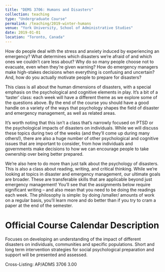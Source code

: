 ```yaml
---
title: "DEMS 3706: Humans and Disasters"
collection: teaching
type: "Undergraduate Course"
permalink: /teaching/2019-winter-humans
venue: "York University, School of Administrative Studies"
date: 2019-01-01
location: "Toronto, Canada"
---
```


How do people deal with the stress and anxiety induced by experiencing an emergency? What determines which disasters we’re afraid of and which ones we couldn’t care less about? Why do so many people choose not to evacuate, even when they’re given warning? How do emergency managers make high-stakes decisions when everything is confusing and uncertain? And, how do you actually motivate people to prepare for disasters?

This class is all about the human dimensions of disasters, with a special emphasis on the psychological and cognitive elements in play. It’s a bit of a ‘taster’ class: each week will have a different theme as we explore some of the questions above. By the end of the course you should have a good handle on a variety of the ways that psychology shapes the field of disaster and emergency management, as well as related areas.

It’s worth noting that this isn’t a class that’s narrowly focused on PTSD or the psychological impacts of disasters on individuals. While we will discuss these topics during two of the weeks (and they’ll come up during many others!), there are also a huge number of other psychological and cognitive issues that are important to consider, from how individuals and governments make decisions to how we can encourage people to take ownership over being better prepared.

We’re also here to do more than just talk about the psychology of disasters. This is also a class about reading, writing, and critical thinking. While we’re looking at topics in disaster and emergency management, our ultimate goals are broader. These are transferable skills that are applicable beyond just emergency management! You’ll see that the assignments below require significant writing – and also mean that you need to be doing the readings each week. The philosophy is simple: by doing /smaller/ amounts of work on a regular basis, you’ll learn more and do better than if you try to cram a paper at the end of the semester.

Official Course Calendar Description
======
Focuses on developing an understanding of the impact of different disasters on individuals, communities and specific populations. Short and long term intervention strategies for social psychological preparation and support will be presented and assessed.

Cross-Listing: AP/ADMS 3706 3.00
